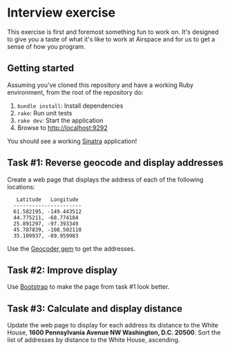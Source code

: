 # Interview exercise

This exercise is first and foremost something fun to work on. It's designed to give you a taste of what it's like to work at Airspace and for us to get a sense of how you program.

## Getting started
Assuming you've cloned this repository and have a working Ruby environment, from the root of the repository do:

1. `bundle install`: Install dependencies
1. `rake`: Run unit tests
1. `rake dev`: Start the application
1. Browse to [http://localhost:9292](http://localhost:9292)

You should see a working [Sinatra](https://github.com/sinatra/sinatra) application!

## Task #1: Reverse geocode and display addresses
Create a web page that displays the address of each of the following locations:
```
   Latitude   Longitude
  ----------------------
  61.582195, -149.443512
  44.775211, -68.774184
  25.891297, -97.393349
  45.787839, -108.502110
  35.109937, -89.959983
```

Use the [Geocoder gem](https://github.com/alexreisner/geocoder) 
to get the addresses.

## Task #2: Improve display
Use [Bootstrap](https://getbootstrap.com/) to make the page from task #1 look better.

## Task #3: Calculate and display distance
 Update the web page to display for each address its distance to the White House,
**1600 Pennsylvania Avenue NW Washington, D.C. 20500**. Sort the list of addresses by distance to the White House, ascending.
